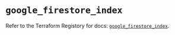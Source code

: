 # `google_firestore_index`

Refer to the Terraform Registory for docs: [`google_firestore_index`](https://registry.terraform.io/providers/hashicorp/google-beta/5.29.0/docs/resources/google_firestore_index).
